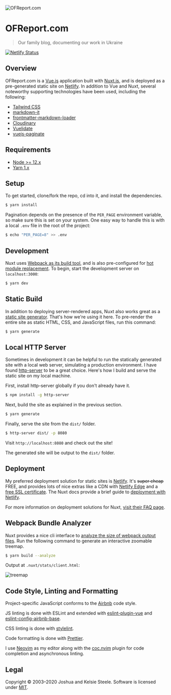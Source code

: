 ![OFReport.com][screenshot]

# OFReport.com

> Our family blog, documenting our work in Ukraine

[![Netlify Status](https://api.netlify.com/api/v1/badges/69a46dc9-827c-4b08-8b75-0164feb31dce/deploy-status)](https://app.netlify.com/sites/ofreport/deploys)

## Overview

OFReport.com is a [Vue.js][vue] application built with [Nuxt.js][nuxt], and is deployed as a pre-generated static site on [Netlify][netlify]. In addition to Vue and Nuxt, several noteworthy supporting technologies have been used, including the following:

* [Tailwind CSS][tailwind]
* [markdown-it][markdown-it]
* [frontmatter-markdown-loader][fml]
* [Cloudinary][cloudinary]
* [Vuelidate][vuelidate]
* [vuejs-paginate][vuejs-paginate]

## Requirements

* [Node >= 12.x][node]
* [Yarn 1.x][yarn]

## Setup

To get started, clone/fork the repo, cd into it, and install the dependencies.

``` bash
$ yarn install
```

Pagination depends on the presence of the `PER_PAGE` environment variable, so make sure this is set on your system. One easy way to handle this is with a local `.env` file in the root of the project:

``` bash
$ echo "PER_PAGE=8" >> .env
```

## Development

Nuxt uses [Webpack as its build tool][nuxt-assets], and is also pre-configured for [hot module replacement][hmr]. To begin, start the development server on `localhost:3000`:

```bash
$ yarn dev
```

## Static Build

In addition to deploying server-rendered apps, Nuxt also works great as a [static site generator][static-gen]. That's how we're using it here. To pre-render the entire site as static HTML, CSS, and JavaScript files, run this command:

```bash
$ yarn generate
```

## Local HTTP Server

Sometimes in development it can be helpful to run the statically generated site with a local web server, simulating a production environment. I have found [http-server][] to be a great choice. Here's how I build and serve the static site on my local machine.

First, install http-server globally if you don't already have it.

```bash
$ npm install -g http-server
```

Next, build the site as explained in the previous section.

```bash
$ yarn generate
```

Finally, serve the site from the `dist/` folder.

```bash
$ http-server dist/ -p 8080
```

Visit `http://localhost:8080` and check out the site!

The generated site will be output to the `dist/` folder.

## Deployment

My preferred deployment solution for static sites is [Netlify][netlify]. It's ~~super cheap~~ FREE, and provides lots of nice extras like a CDN with [Netlify Edge][netlify-edge] and a [free SSL certificate][netlify-ssl]. The Nuxt docs provide a brief guide to [deployment with Netlify][nuxt-netlify-deploy].

For more information on deployment solutions for Nuxt, [visit their FAQ page][nuxt-faq].

## Webpack Bundle Analyzer

Nuxt provides a nice cli interface to [analyze the size of webpack output files][nuxt-analyze]. Run the following command to generate an interactive zoomable treemap.

```bash
$ yarn build --analyze
```

Output at `.nuxt/stats/client.html`:

![treemap][bundle-treemap]

## Code Style, Linting and Formatting

Project-specific JavaScript conforms to the [Airbnb][airbnb] code style.

JS linting is done with ESLint and extended with [eslint-plugin-vue][eslint-vue] and [eslint-config-airbnb-base][eslint-config-airbnb-base].

CSS linting is done with [stylelint][stylelint].

Code formatting is done with [Prettier][prettier].

I use [Neovim][neovim] as my editor along with the [coc.nvim][coc-nvim] plugin for code completion and asynchronous linting.

## Legal

Copyright © 2003–2020 Joshua and Kelsie Steele. Software is licensed under [MIT][license].

[airbnb]: https://github.com/airbnb/javascript
[bundle-treemap]: https://res.cloudinary.com/dnkvsijzu/image/upload/c_scale,f_auto,q_auto,w_1000/v1573627005/OFReport/assets/nuxt_stats_client.html_wpbbpp.png
[cloudinary]: https://cloudinary.com/invites/lpov9zyyucivvxsnalc5/ck3hvrdcnvaeftjds7ep
[coc-nvim]: https://github.com/neoclide/coc.nvim
[env-property]: https://nuxtjs.org/api/configuration-env#the-env-property
[eslint-config-airbnb-base]: https://yarnpkg.com/en/package/eslint-config-airbnb-base
[eslint-vue]: https://yarnpkg.com/en/package/eslint-plugin-vue
[fml]: https://hmsk.github.io/frontmatter-markdown-loader/
[hmr]: https://webpack.js.org/concepts/hot-module-replacement/
[http-server]: https://yarnpkg.com/en/package/http-server
[license]: https://github.com/joshukraine/ofreport.com/blob/master/LICENSE
[markdown-it]: https://yarnpkg.com/en/package/markdown-it
[neovim]: https://neovim.io/
[netlify]: https://www.netlify.com/
[node]: https://nodejs.org/en/
[nuxt-analyze]: https://nuxtjs.org/api/configuration-build/#analyze
[nuxt-assets]: https://nuxtjs.org/guide/assets
[nuxt-faq]: https://nuxtjs.org/faq
[nuxt-netlify-deploy]: https://nuxtjs.org/faq/netlify-deployment
[nuxt]: https://nuxtjs.org/
[prettier]: https://prettier.io/
[screenshot]: https://res.cloudinary.com/dnkvsijzu/image/upload/bo_1px_solid_rgb:e2e8f0,c_scale,f_auto,q_auto,w_1000/v1596887906/OFReport/assets/ofreport.com_screenshot_ejueay.png
[static-gen]: https://www.staticgen.com/nuxt
[stylelint]: https://stylelint.io/
[tailwind]: https://tailwindcss.com/
[vue]: https://vuejs.org/
[vuejs-paginate]: https://yarnpkg.com/en/package/vuejs-paginate
[vuelidate]: https://vuelidate.netlify.com/
[yarn]: https://yarnpkg.com/en/docs/install
[netlify-edge]: https://www.netlify.com/products/edge/
[netlify-ssl]: https://docs.netlify.com/domains-https/https-ssl/
